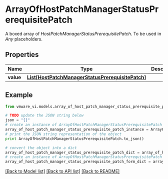 # ArrayOfHostPatchManagerStatusPrerequisitePatch

A boxed array of *HostPatchManagerStatusPrerequisitePatch*. To be used in *Any* placeholders. 

## Properties
Name | Type | Description | Notes
------------ | ------------- | ------------- | -------------
**value** | [**List[HostPatchManagerStatusPrerequisitePatch]**](HostPatchManagerStatusPrerequisitePatch.md) |  | 

## Example

```python
from vmware_vi.models.array_of_host_patch_manager_status_prerequisite_patch import ArrayOfHostPatchManagerStatusPrerequisitePatch

# TODO update the JSON string below
json = "{}"
# create an instance of ArrayOfHostPatchManagerStatusPrerequisitePatch from a JSON string
array_of_host_patch_manager_status_prerequisite_patch_instance = ArrayOfHostPatchManagerStatusPrerequisitePatch.from_json(json)
# print the JSON string representation of the object
print ArrayOfHostPatchManagerStatusPrerequisitePatch.to_json()

# convert the object into a dict
array_of_host_patch_manager_status_prerequisite_patch_dict = array_of_host_patch_manager_status_prerequisite_patch_instance.to_dict()
# create an instance of ArrayOfHostPatchManagerStatusPrerequisitePatch from a dict
array_of_host_patch_manager_status_prerequisite_patch_form_dict = array_of_host_patch_manager_status_prerequisite_patch.from_dict(array_of_host_patch_manager_status_prerequisite_patch_dict)
```
[[Back to Model list]](../README.md#documentation-for-models) [[Back to API list]](../README.md#documentation-for-api-endpoints) [[Back to README]](../README.md)



